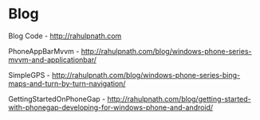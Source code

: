 Blog
====

Blog Code - http://rahulpnath.com

PhoneAppBarMvvm - http://rahulpnath.com/blog/windows-phone-series-mvvm-and-applicationbar/

SimpleGPS - http://rahulpnath.com/blog/windows-phone-series-bing-maps-and-turn-by-turn-navigation/

GettingStartedOnPhoneGap - http://rahulpnath.com/blog/getting-started-with-phonegap-developing-for-windows-phone-and-android/

